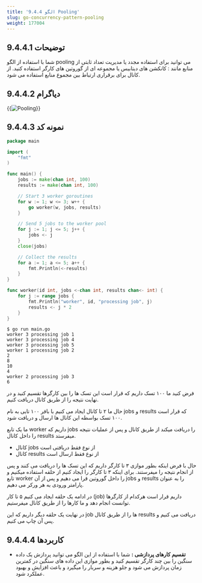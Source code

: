 ```yaml
---
title: '9.4.4 الگو Pooling'
slug: go-concurrency-pattern-pooling
weight: 177004
---
```



## 9.4.4.1 توضیحات

شما با استفاده از الگو pooling می توانید برای استفاده مجدد یا مدیریت تعداد ثابتی از منابع مانند : کانکشن های دیتابیس یا مجموعه ای از گوروتین های کارگر استفاده کنید. از کانال برای برقراری ارتباط بین مجموع منابع استفاده می شود.

## 9.4.4.2 دیاگرام

{{<img url="#" image="../../../assets/img/content/chapter9/concurrent/2.jpg" alt="Pooling">}}

## 9.4.4.3 نمونه کد

```go
package main

import (
	"fmt"
)

func main() {
	jobs := make(chan int, 100)
	results := make(chan int, 100)

	// Start 3 worker goroutines
	for w := 1; w <= 3; w++ {
		go worker(w, jobs, results)
	}

	// Send 5 jobs to the worker pool
	for j := 1; j <= 5; j++ {
		jobs <- j
	}
	close(jobs)

	// Collect the results
	for a := 1; a <= 5; a++ {
		fmt.Println(<-results)
	}
}

func worker(id int, jobs <-chan int, results chan<- int) {
	for j := range jobs {
		fmt.Println("worker", id, "processing job", j)
		results <- j * 2
	}
}
```

```shell
$ go run main.go
worker 3 processing job 1
worker 3 processing job 4
worker 3 processing job 5
worker 1 processing job 2
2
8
10
4
worker 2 processing job 3
6
```

فرض کنید ما ۱۰۰ تسک داریم که قرار است این تسک ها را بین کارگرها تقسیم کنید و در نهایت نتیجه را از طریق کانال دریافت کنیم.

حال ما ۲ تا کانال ایجاد می کنیم با بافر ۱۰۰ تایی به نام jobs و results که قرار است ۱۰۰ تسک بواسطه این کانال ها ارسال و دریافت شود.

ما یک تابع worker داریم که jobs را دریافت میکند از طریق کانال و پس از عملیات نتیجه را داخل کانال results میفرستد.

- کانال jobs از نوع فقط دریافتی است
- کانال results از نوع فقط ارسال است

حال با فرض اینکه بطور موازی ۳ تا کارگر داریم که این تسک ها را دریافت می کنند و پس از انجام نتیجه را میفرستند. برای اینکه ۳ تا کارگر را ایجاد کنیم از حلقه استفاده میکنیم و تابع worker را داخل گوروتین قرا می دهیم و پس از آن jobs و results را به عنوان پارامتر ورودی به هر ورکر می دهیم.

در ادامه یک حلقه ایجاد می کنیم ۵ تا کار (job) داریم قرار است هرکدام از کارگرها توانست انجام دهد و ما کارها را از طریق کانال میفرستیم.

در نهایت یک حلقه دیگر داریم که این job ها را از طریق کانال results دریافت می کنیم و پس آن چاپ می کنیم.


## 9.4.4.4 کاربردها

- **تقسیم کارهای پردازشی :** شما با استفاده از این الگو می توانید پردازش یک داده سنگین را بین چند کارگر تقسیم کنید و بطور موازی این داده های سنگین در کمترین زمان پردازش می شود و جلو هزینه و سربار را میگیرد و باعث افزایش و بهبود عملکرد شود.